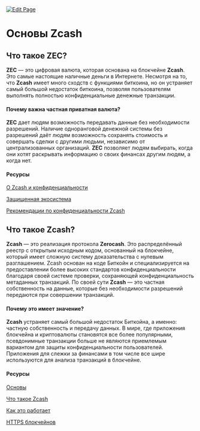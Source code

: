 <a href="https://github.com/henryquincy/zechub/edit/main/site/zechubglobal/zcashrussia/whatiszecandzcash.md" target="_blank">
  <img src="https://img.shields.io/badge/Edit-blue" alt="Edit Page"/>
</a>

# Основы Zcash

## Что такое ZEC?

**ZEC** — это цифровая валюта, которая основана на блокчейне **Zcash**. Это самые настоящие наличные деньги в Интернете. Несмотря на то, что **Zcash** имеет много сходств с функциями биткоина, но он устраняет самый большой недостаток биткоина, позволяя пользователям выполнять полностью конфиденциальные денежные транзакции.

#### Почему важна частная приватная валюта?

**ZEC** дает людям возможность передавать данные без необходимости разрешений. Наличие одноранговой денежной системы без разрешений даёт людям возможность сохранять стоимость и совершать сделки с другими людьми, независимо от централизованных организаций. **ZEC** позволяет людям выбирать, когда они хотят раскрывать информацию о своих финансах другим людям, а когда нет.

#### Ресурсы

[О Zcash и конфиденциальности](https://www.zcashzeal.org/blog/the-case-for-zcash-amp-privacy)

[Защищенная экосистема](https://electriccoin.co/blog/shielded-ecosystem/)

[Рекомендации по конфиденциальности Zcash](https://z.cash/support/security/privacy-security-recommendations/)

## Что такое Zcash?

**Zcash** — это реализация протокола **Zerocash**. Это распределённый реестр с открытым исходным кодом, основанный на блокчейне, который имеет сложную систему доказательства с нулевым разглашением. Zcash основан на коде Биткойн и специализируется на предоставлении более высоких стандартов конфиденциальности благодаря своей системе проверки, сохраняющей конфиденциальность метаданных транзакций. По своей сути **Zcash** — это частная собственность на данные, которые без необходимости разрешений передаются при совершении транзакций.

#### Почему это имеет значение?

**Zcash** устраняет самый большой недостаток Биткойна, а именно: частную собственность и передачу данных. В мире, где приложения блокчейна и криптовалюты становятся все более популярными, псевдонимные транзакции больше не являются приемлемым вариантом для защиты конфиденциальности пользователей. Приложения для слежки за финансами в том числе все шире используются для анализа транзакций в блокчейне.

#### Ресурсы

[Основы](https://z.cash/the-basics/)

[Что такое Zcash](https://www.youtube.com/watch?v=J1Nr1VL5dGU&t=751s)

[Как это работает](https://z.cash/technology/)

[HTTPS блокчейнов](https://nakamoto.com/zcash-the-https-of-blockchains/)
